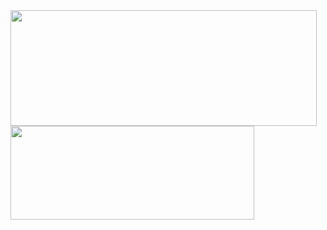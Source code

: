 <img height="185px" width="490px" align="top" src="https://github-readme-stats.vercel.app/api?username=GromRibeiro&show_icons=true&theme=transparent)"/>
<img height="150px" width="390px" align="center" src="https://github-readme-stats.vercel.app/api/top-langs/?username=GromRibeiro&layout=compact&theme=midnight-purple)](https://github.com/anuraghazra/github-readme-stats)"/>
